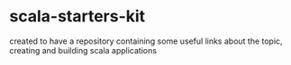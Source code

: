 # scala-starters-kit

created to have a repository containing some useful links about the topic,
creating and building scala applications
